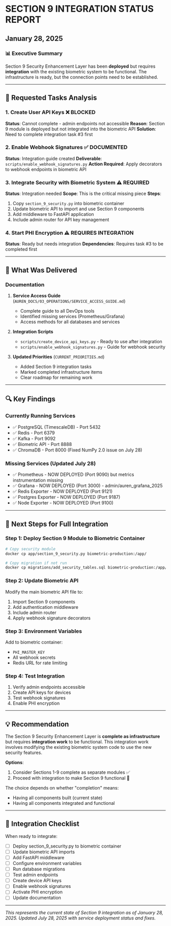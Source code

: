 # SECTION 9 INTEGRATION STATUS REPORT
## January 28, 2025

### 📊 Executive Summary

Section 9 Security Enhancement Layer has been **deployed** but requires **integration** with the existing biometric system to be functional. The infrastructure is ready, but the connection points need to be established.

---

## 🎯 Requested Tasks Analysis

### 1. Create User API Keys ❌ BLOCKED
**Status**: Cannot complete - admin endpoints not accessible
**Reason**: Section 9 module is deployed but not integrated into the biometric API
**Solution**: Need to complete integration task #3 first

### 2. Enable Webhook Signatures ✅ DOCUMENTED
**Status**: Integration guide created
**Deliverable**: `scripts/enable_webhook_signatures.py` 
**Action Required**: Apply decorators to webhook endpoints in biometric API

### 3. Integrate Security with Biometric System ⚠️ REQUIRED
**Status**: Integration needed
**Scope**: This is the critical missing piece
**Steps**:
1. Copy `section_9_security.py` into biometric container
2. Update biometric API to import and use Section 9 components
3. Add middleware to FastAPI application
4. Include admin router for API key management

### 4. Start PHI Encryption ⚠️ REQUIRES INTEGRATION
**Status**: Ready but needs integration
**Dependencies**: Requires task #3 to be completed first

---

## 📁 What Was Delivered

### Documentation
1. **Service Access Guide** (`AUREN_DOCS/03_OPERATIONS/SERVICE_ACCESS_GUIDE.md`)
   - Complete guide to all DevOps tools
   - Identified missing services (Prometheus/Grafana)
   - Access methods for all databases and services

2. **Integration Scripts**
   - `scripts/create_device_api_keys.py` - Ready to use after integration
   - `scripts/enable_webhook_signatures.py` - Guide for webhook security

3. **Updated Priorities** (`CURRENT_PRIORITIES.md`)
   - Added Section 9 integration tasks
   - Marked completed infrastructure items
   - Clear roadmap for remaining work

---

## 🔍 Key Findings

### Currently Running Services
- ✅ PostgreSQL (TimescaleDB) - Port 5432
- ✅ Redis - Port 6379  
- ✅ Kafka - Port 9092
- ✅ Biometric API - Port 8888
- ✅ ChromaDB - Port 8000 (Fixed NumPy 2.0 issue on July 28)

### Missing Services (Updated July 28)
- ✅ Prometheus - NOW DEPLOYED (Port 9090) but metrics instrumentation missing
- ✅ Grafana - NOW DEPLOYED (Port 3000) - admin/auren_grafana_2025
- ✅ Redis Exporter - NOW DEPLOYED (Port 9121)
- ✅ Postgres Exporter - NOW DEPLOYED (Port 9187)
- ✅ Node Exporter - NOW DEPLOYED (Port 9100)

---

## 🚀 Next Steps for Full Integration

### Step 1: Deploy Section 9 Module to Biometric Container
```bash
# Copy security module
docker cp app/section_9_security.py biometric-production:/app/

# Copy migration if not run
docker cp migrations/add_security_tables.sql biometric-production:/app/
```

### Step 2: Update Biometric API
Modify the main biometric API file to:
1. Import Section 9 components
2. Add authentication middleware
3. Include admin router
4. Apply webhook signature decorators

### Step 3: Environment Variables
Add to biometric container:
- `PHI_MASTER_KEY`
- All webhook secrets
- Redis URL for rate limiting

### Step 4: Test Integration
1. Verify admin endpoints accessible
2. Create API keys for devices
3. Test webhook signatures
4. Enable PHI encryption

---

## 💡 Recommendation

The Section 9 Security Enhancement Layer is **complete as infrastructure** but requires **integration work** to be functional. This integration work involves modifying the existing biometric system code to use the new security features.

**Options**:
1. Consider Sections 1-9 complete as separate modules ✅
2. Proceed with integration to make Section 9 functional 🔧

The choice depends on whether "completion" means:
- Having all components built (current state)
- Having all components integrated and functional

---

## 📝 Integration Checklist

When ready to integrate:
- [ ] Deploy section_9_security.py to biometric container
- [ ] Update biometric API imports
- [ ] Add FastAPI middleware
- [ ] Configure environment variables
- [ ] Run database migrations
- [ ] Test admin endpoints
- [ ] Create device API keys
- [ ] Enable webhook signatures
- [ ] Activate PHI encryption
- [ ] Update documentation

---

*This represents the current state of Section 9 integration as of January 28, 2025.*
*Updated July 28, 2025 with service deployment status and fixes.* 